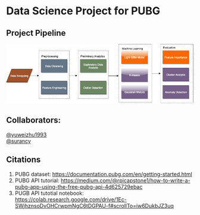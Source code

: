 # Data Science Project for PUBG

## Project Pipeline
![pipeline](https://github.com/surancy/pubg-prediction/blob/master/pubg-pipeline.jpg)

## Collaborators:
[@yuweizhu1993](https://github.com/yuweizhu1993)   
[@surancy](https://github.com/surancy)

## Citations
1. PUBG dataset: https://documentation.pubg.com/en/getting-started.html
2. PUBG API tutorial: https://medium.com/@rpicapstone1/how-to-write-a-pubg-app-using-the-free-pubg-api-4d625729ebac
3. PUGB API tutotial notebook: https://colab.research.google.com/drive/1Ec-SWjhznsoDvOHCrwpmNgC6tDGPAU-f#scrollTo=iw6DukbJZ3uq


